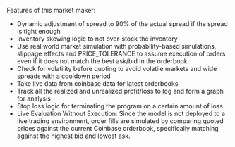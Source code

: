 Features of this market maker:
- Dynamic adjustment of spread to 90% of the actual spread if the spread is tight enough
- Inventory skewing logic to not over-stock the inventory
- Use real world market simulation with probability-based simulations, slippage effects and PRICE_TOLERANCE to assume execution of orders even if it does not match the best ask/bid in the orderbook
- Check for volatility before quoting to avoid volatile markets and wide spreads with a cooldown period
- Take live data from coinbase data for latest orderbooks 
- Track all the realized and unrealized profit/loss to log and form a graph for analysis
- Stop loss logic for terminating the program on a certain amount of loss
- Live Evaluation Without Execution: Since the model is not deployed to a live trading environment, order fills are simulated by comparing quoted prices against the current Coinbase orderbook, specifically matching against the highest bid and lowest ask.
